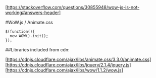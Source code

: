 [https://stackoverflow.com/questions/30855948/wow-js-is-not-working#answers-header]
 
#WoW.js / Animate.css 

```
$(function(){
  new WOW().init(); 
});
```
 
##Libraries included from cdn:

[https://cdnjs.cloudflare.com/ajax/libs/animate.css/3.3.0/animate.css]
[https://cdnjs.cloudflare.com/ajax/libs/jquery/2.1.4/jquery.js]
[https://cdnjs.cloudflare.com/ajax/libs/wow/1.1.2/wow.js]
